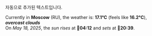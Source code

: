 
자동으로 추가된 텍스트입니다.

<!--START_SECTION:weather:moscow-->
Currently in **Moscow** (RU), the weather is: **17.1°C** (feels like **16.2°C**), ***overcast clouds***<br/>
On *May 18, 2025*, the *sun rises* at 🌅**04:12** and *sets* at 🌇**20:39**.
<!--END_SECTION:weather-->
